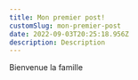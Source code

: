 ```yaml
---
title: Mon premier post!
customSlug: mon-premier-post
date: 2022-09-03T20:25:18.956Z
description: Description
---
```

Bienvenue la famille